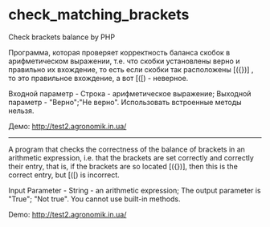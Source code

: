 # check_matching_brackets
Check brackets balance by PHP

Программа, которая проверяет корректность баланса скобок в арифметическом выражении, 
т.е. что скобки установлены верно и правильно их вхождение, то есть если скобки так расположены [({})] , 
то это правильное вхождение, а вот [([) - неверное.

Входной параметр - Строка - арифметическое выражение;
Выходной параметр - "Верно";"Не верно".
Использовать встроенные методы нельзя.


Демо: http://test2.agronomik.in.ua/


_______________________________________________________________________________________________________
A program that checks the correctness of the balance of brackets in an arithmetic expression, i.e. that the brackets are set correctly and correctly their entry, that is, if the brackets are so located [({})], then this is the correct entry, but [([) is incorrect.

Input Parameter - String - an arithmetic expression; The output parameter is "True"; "Not true". You cannot use built-in methods.

Demo: http://test2.agronomik.in.ua/

